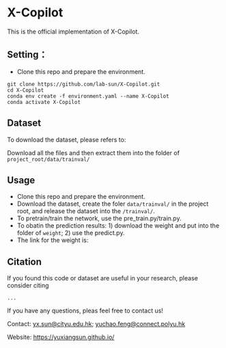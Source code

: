# X-Copilot
This is the official implementation of X-Copilot.

## Setting：
* Clone this repo and prepare the environment.
```
git clone https://github.com/lab-sun/X-Copilot.git
cd X-Copilot
conda env create -f environment.yaml --name X-Copilot
conda activate X-Copilot
```

## Dataset
To download the dataset, please refers to: 

Download all the files and then extract them into the folder of `project_root/data/trainval/`


## Usage
* Clone this repo and prepare the environment.
* Download the dataset, create the foler `data/trainval/` in the project root, and release the dataset into the `/trainval/`.
* To pretrain/train the network, use the pre_train.py/train.py.
* To obatin the prediction results: 1) download the weight and put into the folder of `weight`; 2) use the predict.py.
* The link for the weight is: 

## Citation
If you found this code or dataset are useful in your research, please consider citing
```
...
```
If you have any questions, pleas feel free to contact us!

Contact: yx.sun@cityu.edu.hk; yuchao.feng@connect.polyu.hk

Website: https://yuxiangsun.github.io/
